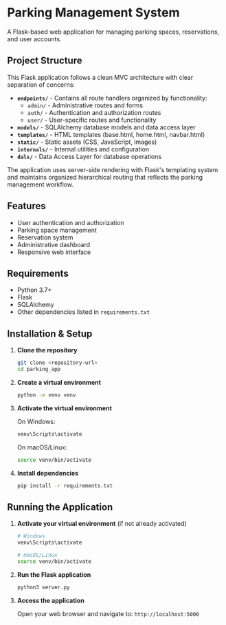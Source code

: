 # Parking Management System

A Flask-based web application for managing parking spaces, reservations, and user accounts.

## Project Structure

This Flask application follows a clean MVC architecture with clear separation of concerns:

- **`endpoints/`** - Contains all route handlers organized by functionality:
  - `admin/` - Administrative routes and forms
  - `auth/` - Authentication and authorization routes
  - `user/` - User-specific routes and functionality
- **`models/`** - SQLAlchemy database models and data access layer
- **`templates/`** - HTML templates (base.html, home.html, navbar.html)
- **`static/`** - Static assets (CSS, JavaScript, images)
- **`internals/`** - Internal utilities and configuration
- **`dals/`** - Data Access Layer for database operations

The application uses server-side rendering with Flask's templating system and maintains organized hierarchical routing that reflects the parking management workflow.

## Features

- User authentication and authorization
- Parking space management
- Reservation system
- Administrative dashboard
- Responsive web interface

## Requirements

- Python 3.7+
- Flask
- SQLAlchemy
- Other dependencies listed in `requirements.txt`

## Installation & Setup

1. **Clone the repository**
   ```bash
   git clone <repository-url>
   cd parking_app
   ```

2. **Create a virtual environment**
   ```bash
   python -m venv venv
   ```

3. **Activate the virtual environment**
   
   On Windows:
   ```bash
   venv\Scripts\activate
   ```
   
   On macOS/Linux:
   ```bash
   source venv/bin/activate
   ```

4. **Install dependencies**
   ```bash
   pip install -r requirements.txt
   ```


## Running the Application

1. **Activate your virtual environment** (if not already activated)
   ```bash
   # Windows
   venv\Scripts\activate
   
   # macOS/Linux
   source venv/bin/activate
   ```

2. **Run the Flask application**
   ```bash
   python3 server.py
   ```

3. **Access the application**
   
   Open your web browser and navigate to: `http://localhost:5000`

